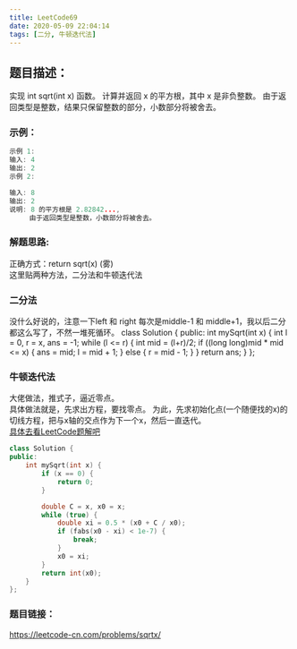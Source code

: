 ```yaml
---
title: LeetCode69
date: 2020-05-09 22:04:14
tags: [二分, 牛顿迭代法]
---
```

## 题目描述：  
实现 int sqrt(int x) 函数。
计算并返回 x 的平方根，其中 x 是非负整数。
由于返回类型是整数，结果只保留整数的部分，小数部分将被舍去。
<!-- more -->

### 示例：   
```cpp
示例 1:
输入: 4
输出: 2
示例 2:

输入: 8
输出: 2
说明: 8 的平方根是 2.82842..., 
     由于返回类型是整数，小数部分将被舍去。
```

### 解题思路:  
正确方式：return sqrt(x) (雾)  
这里贴两种方法，二分法和牛顿迭代法

### 二分法
没什么好说的，注意一下left 和 right 每次是middle-1 和 middle+1，我以后二分都这么写了，不然一堆死循环。
class Solution {
public:
    int mySqrt(int x) {
        int l = 0, r = x, ans = -1;
        while (l <= r) {
            int mid = (l+r)/2;
            if ((long long)mid * mid <= x) {
                ans = mid;
                l = mid + 1;
            }
            else {
                r = mid - 1;
            }
        }
        return ans;
    }
};


### 牛顿迭代法
大佬做法，推式子，逼近零点。  
具体做法就是，先求出方程，要找零点。 
为此，先求初始化点(一个随便找的x)的切线方程，把与x轴的交点作为下一个x，然后一直迭代。  
[具体去看LeetCode题解吧](https://leetcode-cn.com/problems/sqrtx/solution/x-de-ping-fang-gen-by-leetcode-solution/)

```cpp
class Solution {
public:
    int mySqrt(int x) {
        if (x == 0) {
            return 0;
        }

        double C = x, x0 = x;
        while (true) {
            double xi = 0.5 * (x0 + C / x0);
            if (fabs(x0 - xi) < 1e-7) {
                break;
            }
            x0 = xi;
        }
        return int(x0);
    }
};

```

### 题目链接：  
https://leetcode-cn.com/problems/sqrtx/